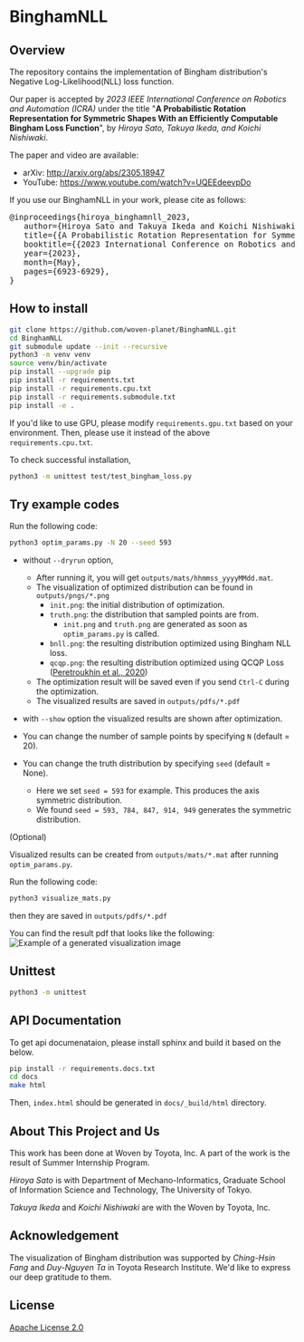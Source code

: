 # BinghamNLL

## Overview

The repository contains the implementation of Bingham distribution's Negative Log-Likelihood(NLL) loss function.

Our paper is accepted by *2023 IEEE International Conference on Robotics and Automation (ICRA)* under the title "**A Probabilistic Rotation Representation for Symmetric Shapes With an Efficiently Computable Bingham Loss Function**", by *Hiroya Sato, Takuya Ikeda, and Koichi Nishiwaki*.

The paper and video are available: 
- arXiv: http://arxiv.org/abs/2305.18947
- YouTube: https://www.youtube.com/watch?v=UQEEdeevpDo

If you use our BinghamNLL in your work, please cite as follows:
<pre>
@inproceedings{hiroya_binghamnll_2023,
   author={Hiroya Sato and Takuya Ikeda and Koichi Nishiwaki},
   title={{A Probabilistic Rotation Representation for Symmetric Shapes With an Efficiently Computable Bingham Loss Function}},
   booktitle={{2023 International Conference on Robotics and Automation (ICRA)}},
   year={2023},
   month={May},
   pages={6923-6929},
}
</pre>

## How to install

```bash
git clone https://github.com/woven-planet/BinghamNLL.git
cd BinghamNLL
git submodule update --init --recursive
python3 -m venv venv
source venv/bin/activate
pip install --upgrade pip
pip install -r requirements.txt
pip install -r requirements.cpu.txt
pip install -r requirements.submodule.txt
pip install -e .
```

If you'd like to use GPU, please modify `requirements.gpu.txt` based on your environment.
Then, please use it instead of the above `requirements.cpu.txt`.

To check successful installation,
```bash
python3 -m unittest test/test_bingham_loss.py
```

## Try example codes
Run the following code:
```bash
python3 optim_params.py -N 20 --seed 593
```
- without `--dryrun` option,
  - After running it, you will get `outputs/mats/hhmmss_yyyyMMdd.mat`.
  - The visualization of optimized distribution can be found in `outputs/pngs/*.png`
    - `init.png`: the initial distribution of optimization.
    - `truth.png`: the distribution that sampled points are from.
      - `init.png` and `truth.png` are generated as soon as `optim_params.py` is called.
    - `bnll.png`: the resulting distribution optimized using Bingham NLL loss.
    - `qcqp.png`: the resulting distribution optimized using QCQP Loss ([Peretroukhin et al., 2020](https://github.com/utiasSTARS/bingham-rotation-learning))
  - The optimization result will be saved even if you send `Ctrl-C` during the optimization.
  - The visualized results are saved in `outputs/pdfs/*.pdf`

- with `--show` option the visualized results are shown after optimization.

- You can change the number of sample points by specifying `N` (default = 20).
- You can change the truth distribution by specifying `seed` (default = None).
  - Here we set `seed = 593` for example. This produces the axis symmetric distribution.
  - We found `seed = 593, 784, 847, 914, 949` generates the symmetric distribution.

(Optional)

Visualized results can be created from `outputs/mats/*.mat` after running `optim_params.py`.

Run the following code:
```bash
python3 visualize_mats.py
```
then they are saved in `outputs/pdfs/*.pdf`

You can find the result pdf that looks like the following:
![Example of a generated visualization image](outputs/sample/vis_sample_axissym.png)


## Unittest

```bash
python3 -m unittest
```


## API Documentation

To get api documenataion, please install sphinx and build it based on the below.

```bash
pip install -r requirements.docs.txt
cd docs
make html
```
Then, `index.html` should be generated in `docs/_build/html` directory.


## About This Project and Us

This work has been done at Woven by Toyota, Inc.
A part of the work is the result of Summer Internship Program.

*Hiroya Sato* is with Department of Mechano-Informatics, Graduate School of Information Science and Technology, The University of Tokyo.

*Takuya Ikeda* and *Koichi Nishiwaki* are with the Woven by Toyota, Inc.

## Acknowledgement

The visualization of Bingham distribution was supported by *Ching-Hsin Fang* and *Duy-Nguyen Ta* in Toyota Research Institute. We'd like to express our deep gratitude to them.


## License
[Apache License 2.0](LICENSE)
